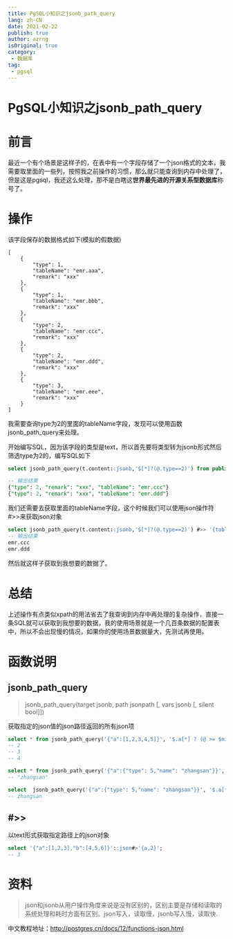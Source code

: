 ```yaml
---
title: PgSQL小知识之jsonb_path_query
lang: zh-CN
date: 2021-02-22
publish: true
author: azrng
isOriginal: true
category:
 - 数据库
tag:
 - pgsql
---
```

# PgSQL小知识之jsonb_path_query

# 前言

最近一个有个场景是这样子的，在表中有一个字段存储了一个json格式的文本，我需要取里面的一些列，按照我之前操作的习惯，那么就只能查询到内存中处理了，但是这是pgsql，我还这么处理，那不是白瞎这**世界最先进的开源关系型数据库**称号了。

# 操作

该字段保存的数据格式如下(模拟的假数据)

```
[
    {
        "type": 1,
        "tableName": "emr.aaa",
        "remark": "xxx"
    },
    {
        "type": 1,
        "tableName": "emr.bbb",
        "remark": "xxx"
    },
    {
        "type": 2,
        "tableName": "emr.ccc",
        "remark": "xxx"
    },
    {
        "type": 2,
        "tableName": "emr.ddd",
        "remark": "xxx"
    },
    {
        "type": 3,
        "tableName": "emr.eee",
        "remark": "xxx"
    }
]
```

我需要查询type为2的里面的tableName字段，发现可以使用函数jsonb_path_query来处理。



开始编写SQL，因为该字段的类型是text，所以首先要将类型转为jsonb形式然后筛选type为2的，编写SQL如下

```sql
select jsonb_path_query(t.content::jsonb,'$[*]?(@.type==2)') from public.demo t

-- 输出结果
{"type": 2, "remark": "xxx", "tableName": "emr.ccc"}
{"type": 2, "remark": "xxx", "tableName": "emr.ddd"}
```

我们还需要去获取里面的tableName字段，这个时候我们可以使用json操作符#>>来获取json对象

```sql
select jsonb_path_query(t.content::jsonb,'$[*]?(@.type==2)') #>> '{tableName}' from public.demo t
-- 输出结果
emr.ccc
emr.ddd
```

然后就这样子获取到我想要的数据了。

# 总结

上述操作有点类似xpath的用法省去了我查询到内存中再处理的复杂操作，直接一条SQL就可以获取到我想要的数据，我的使用场景就是一个几百条数据的配置表中，所以不会出现慢的情况，如果你的使用场景数据量大，先测试再使用。

# 函数说明

## jsonb_path_query

> jsonb_path_query(target jsonb, path jsonpath [, vars jsonb [, silent bool]])

获取指定的json值的json路径返回的所有json项

```sql
select * from jsonb_path_query('{"a":[1,2,3,4,5]}', '$.a[*] ? (@ >= $min && @ <= $max)', '{"min":2,"max":4}');
-- 2
-- 3
-- 4

select * from jsonb_path_query('{"a":{"type": 5,"name": "zhangsan"}}', '$.a[*] ? (@.type==5 ).name');
-- "zhangsan"

select  jsonb_path_query('{"a":{"type": 5,"name": "zhangsan"}}', '$.a[*] ? (@.type==5 )') #>>'{name}'
-- zhangsan
```

## #>>

以text形式获取指定路径上的json对象

```sql
select '{"a":[1,2,3],"b":[4,5,6]}'::json#>'{a,2}';
-- 3
```

# 资料

> json和jsonb从用户操作角度来说是没有区别的，区别主要是存储和读取的系统处理和耗时方面有区别。json写入，读取慢，jsonb写入慢，读取快.

中文教程地址：http://postgres.cn/docs/12/functions-json.html